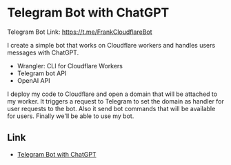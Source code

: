 # Telegram Bot with ChatGPT

Telegram Bot Link: https://t.me/FrankCloudflareBot

 I create a simple bot that works on Cloudflare workers and handles users messages with ChatGPT.

 - Wrangler: CLI for Cloudflare Workers
 - Telegram bot API
 - OpenAI API

 I deploy my code to Cloudflare and open a domain that will be attached to my worker. It triggers a request to Telegram to set the domain as handler for user requests to the bot. Also it send bot commands that will be available for users. Finally we'll be able to use my bot.

## Link

- [Telegram Bot with ChatGPT](https://onout.org/telegram/GPT/)